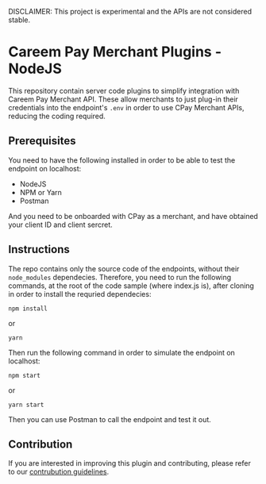 DISCLAIMER: This project is experimental and the APIs are not considered stable.

# Careem Pay Merchant Plugins - NodeJS

This repository contain server code plugins to simplify integration with Careem Pay Merchant API. These allow merchants to just plug-in their credentials into the endpoint's `.env` in order to use CPay Merchant APIs, reducing the coding required.

## Prerequisites 
You need to have the following installed in order to be able to test the endpoint on localhost:
- NodeJS
- NPM or Yarn
- Postman

And you need to be onboarded with CPay as a merchant, and have obtained your client ID and client sercret.


## Instructions
The repo contains only the source code of the endpoints, without their `node_modules` dependecies. Therefore, you need to run the following commands, at the root of the code sample (where index.js is), after cloning in order to install the requried dependecies:
```
npm install
```
or
```
yarn
```

Then run the following command in order to simulate the endpoint on localhost:
```
npm start
```
or
```
yarn start
```

Then you can use Postman to call the endpoint and test it out.


## Contribution
If you are interested in improving this plugin and contributing, please refer to our [contrubution guidelines](https://github.com/careem/careempay-merchant-plugin-nodejs/blob/master/CONTRIBUTION.md). 

